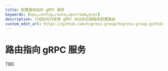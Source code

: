 ```yaml
---
title: 配置路由指向 gRPC 服务
keywords: [ops,config,route,upstream,grpc]
description: 介绍如何为使用 gRPC 协议的后端服务配置路由
custom_edit_url: https://github.com/higress-group/higress-group.github.io/blob/main/i18n/zh-cn/docusaurus-plugin-content-docs/current/ops/config/grpc-upstream.md
---
```


# 路由指向 gRPC 服务

TBD